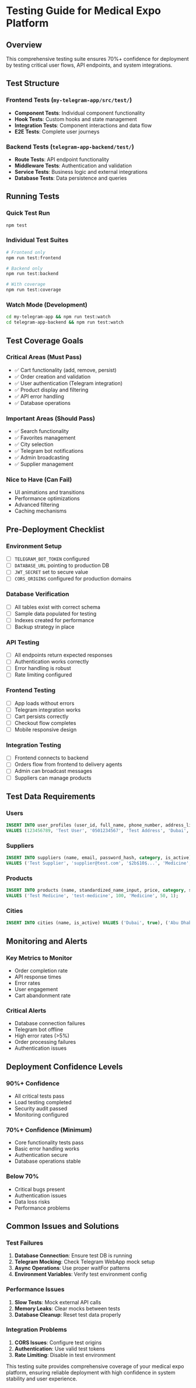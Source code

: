 # Testing Guide for Medical Expo Platform

## Overview
This comprehensive testing suite ensures 70%+ confidence for deployment by testing critical user flows, API endpoints, and system integrations.

## Test Structure

### Frontend Tests (`my-telegram-app/src/test/`)
- **Component Tests**: Individual component functionality
- **Hook Tests**: Custom hooks and state management
- **Integration Tests**: Component interactions and data flow
- **E2E Tests**: Complete user journeys

### Backend Tests (`telegram-app-backend/test/`)
- **Route Tests**: API endpoint functionality
- **Middleware Tests**: Authentication and validation
- **Service Tests**: Business logic and external integrations
- **Database Tests**: Data persistence and queries

## Running Tests

### Quick Test Run
```bash
npm test
```

### Individual Test Suites
```bash
# Frontend only
npm run test:frontend

# Backend only  
npm run test:backend

# With coverage
npm run test:coverage
```

### Watch Mode (Development)
```bash
cd my-telegram-app && npm run test:watch
cd telegram-app-backend && npm run test:watch
```

## Test Coverage Goals

### Critical Areas (Must Pass)
- ✅ Cart functionality (add, remove, persist)
- ✅ Order creation and validation
- ✅ User authentication (Telegram integration)
- ✅ Product display and filtering
- ✅ API error handling
- ✅ Database operations

### Important Areas (Should Pass)
- ✅ Search functionality
- ✅ Favorites management
- ✅ City selection
- ✅ Telegram bot notifications
- ✅ Admin broadcasting
- ✅ Supplier management

### Nice to Have (Can Fail)
- UI animations and transitions
- Performance optimizations
- Advanced filtering
- Caching mechanisms

## Pre-Deployment Checklist

### Environment Setup
- [ ] `TELEGRAM_BOT_TOKEN` configured
- [ ] `DATABASE_URL` pointing to production DB
- [ ] `JWT_SECRET` set to secure value
- [ ] `CORS_ORIGINS` configured for production domains

### Database Verification
- [ ] All tables exist with correct schema
- [ ] Sample data populated for testing
- [ ] Indexes created for performance
- [ ] Backup strategy in place

### API Testing
- [ ] All endpoints return expected responses
- [ ] Authentication works correctly
- [ ] Error handling is robust
- [ ] Rate limiting configured

### Frontend Testing
- [ ] App loads without errors
- [ ] Telegram integration works
- [ ] Cart persists correctly
- [ ] Checkout flow completes
- [ ] Mobile responsive design

### Integration Testing
- [ ] Frontend connects to backend
- [ ] Orders flow from frontend to delivery agents
- [ ] Admin can broadcast messages
- [ ] Suppliers can manage products

## Test Data Requirements

### Users
```sql
INSERT INTO user_profiles (user_id, full_name, phone_number, address_line1, city, selected_city_id)
VALUES (123456789, 'Test User', '0501234567', 'Test Address', 'Dubai', 1);
```

### Suppliers
```sql
INSERT INTO suppliers (name, email, password_hash, category, is_active)
VALUES ('Test Supplier', 'supplier@test.com', '$2b$10$...', 'Medicine', true);
```

### Products
```sql
INSERT INTO products (name, standardized_name_input, price, category, stock_level, supplier_id)
VALUES ('Test Medicine', 'test-medicine', 100, 'Medicine', 50, 1);
```

### Cities
```sql
INSERT INTO cities (name, is_active) VALUES ('Dubai', true), ('Abu Dhabi', true);
```

## Monitoring and Alerts

### Key Metrics to Monitor
- Order completion rate
- API response times
- Error rates
- User engagement
- Cart abandonment rate

### Critical Alerts
- Database connection failures
- Telegram bot offline
- High error rates (>5%)
- Order processing failures
- Authentication issues

## Deployment Confidence Levels

### 90%+ Confidence
- All critical tests pass
- Load testing completed
- Security audit passed
- Monitoring configured

### 70%+ Confidence (Minimum)
- Core functionality tests pass
- Basic error handling works
- Authentication secure
- Database operations stable

### Below 70%
- Critical bugs present
- Authentication issues
- Data loss risks
- Performance problems

## Common Issues and Solutions

### Test Failures
1. **Database Connection**: Ensure test DB is running
2. **Telegram Mocking**: Check Telegram WebApp mock setup
3. **Async Operations**: Use proper waitFor patterns
4. **Environment Variables**: Verify test environment config

### Performance Issues
1. **Slow Tests**: Mock external API calls
2. **Memory Leaks**: Clear mocks between tests
3. **Database Cleanup**: Reset test data properly

### Integration Problems
1. **CORS Issues**: Configure test origins
2. **Authentication**: Use valid test tokens
3. **Rate Limiting**: Disable in test environment

This testing suite provides comprehensive coverage of your medical expo platform, ensuring reliable deployment with high confidence in system stability and user experience.